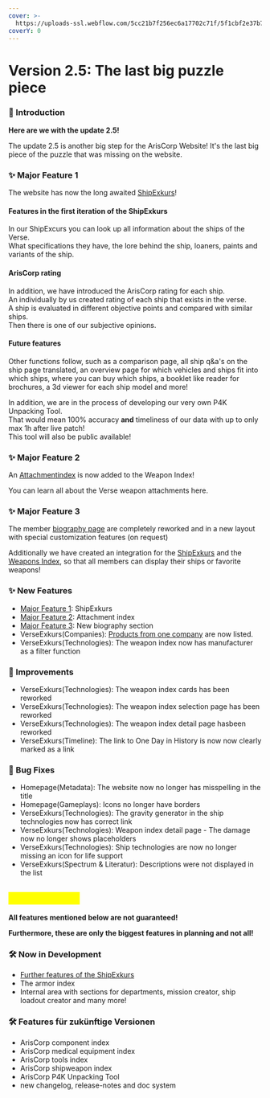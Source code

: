 ```yaml
---
cover: >-
  https://uploads-ssl.webflow.com/5cc21b7f256ec6a17702c71f/5f1cbf2e37b7abca6ff64785_Sales_Banner.jpg
coverY: 0
---
```


# Version 2.5: The last big puzzle piece

### **📢 Introduction**

**Here are we with the update 2.5!**

The update 2.5 is another big step for the ArisCorp Website! It's the last big piece of the puzzle that was missing on the website.

### **✨ Major Feature 1**

The website has now the long awaited [ShipExkurs](https://ariscorp.de/ShipExkurs)!

#### Features in the first iteration of the ShipExkurs

In our ShipExcurs you can look up all information about the ships of the Verse.\
What specifications they have, the lore behind the ship, loaners, paints and variants of the ship.

#### ArisCorp rating

In addition, we have introduced the ArisCorp rating for each ship.\
An individually by us created rating of each ship that exists in the verse.\
A ship is evaluated in different objective points and compared with similar ships.\
Then there is one of our subjective opinions.

#### Future features

Other functions follow, such as a comparison page, all ship q\&a's on the ship page translated, an overview page for which vehicles and ships fit into which ships, where you can buy which ships, a booklet like reader for brochures, a 3d viewer for each ship model and more!

In addition, we are in the process of developing our very own P4K Unpacking Tool.\
That would mean 100% accuracy **and** timeliness of our data with up to only max 1h after live patch!\
This tool will also be public available!

### **✨ Major Feature 2**

An [Attachmentindex](https://ariscorp.de/VerseExkurs/attachments) is now added to the Weapon Index!

You can learn all about the Verse weapon attachments here.

### **✨ Major Feature 3**

The member [biography page](https://ariscorp.de/biografie/Thomas%20Blakeney) are completely reworked and in a new layout with special customization features (on request)

Additionally we have created an integration for the [ShipExkurs](https://ariscorp.de/ShipExkurs) and the [Weapons Index](https://ariscorp.de/VerseExkurs/waffen), so that all members can display their ships or favorite weapons!

### **✨ New Features**

* [Major Feature 1](version-2.5-the-last-big-puzzle-piece.md#major-feature-1): ShipExkurs
* [Major Feature 2](version-2.5-the-last-big-puzzle-piece.md#major-feature-2): Attachment index
* [Major Feature 3](version-2.5-the-last-big-puzzle-piece.md#major-feature-3): New biography section
* VerseExkurs(Companies): [Products from one company](https://ariscorp.de/VerseExkurs/firmen/Aegis%20Dynamics#products) are now listed.
* VerseExkurs(Technologies): The weapon index now has manufacturer as a filter function

### **🚀 Improvements**

* VerseExkurs(Technologies): The weapon index cards has been reworked
* VerseExkurs(Technologies): The weapon index selection page has been reworked
* VerseExkurs(Technologies): The weapon index detail page hasbeen reworked
* VerseExkurs(Timeline): The link to One Day in History is now now clearly marked as a link

### **🐛 Bug Fixes**

* Homepage(Metadata): The website now no longer has misspelling in the title
* Homepage(Gameplays): Icons no longer have borders
* VerseExkurs(Technologies): The gravity generator in the ship technologies now has correct link
* VerseExkurs(Technologies): Weapon index detail page - The damage now no longer shows placeholders
* VerseExkurs(Technologies): Ship technologies are now no longer missing an icon for life support
* VerseExkurs(Spectrum & Literatur): Descriptions were not displayed in the list

## <mark style="color:yellow;">⚠️ Disclaimer:</mark>

**All features mentioned below are not guaranteed!**

**Furthermore, these are only the biggest features in planning and not all!**

### **🛠 Now in Development**

* [Further features of the ShipExkurs](version-2.5-the-last-big-puzzle-piece.md#future-features)
* The armor index
* Internal area with sections for departments, mission creator, ship loadout creator and many more!

### **🛠 Features für zukünftige Versionen**

* ArisCorp component index
* ArisCorp medical equipment index
* ArisCorp tools index
* ArisCorp shipweapon index
* ArisCorp P4K Unpacking Tool
* new changelog, release-notes and doc system
